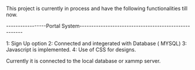 This project is currently in process and have the following functionalities till now.

-----------------Portal System------------------------------------------------------

1: Sign Up option
2: Connected and integerated with Database ( MYSQL)
3: Javascript is implemented.
4: Use of CSS for designs.


Currently it is connected to the local database or xammp server.
